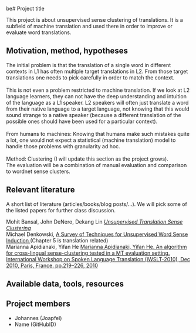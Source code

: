 be# Project title

This project is about unsupervised sense clustering of translations. It is a subfield of machine translation and 
used there in order to improve or evaluate word translations.

## Motivation, method, hypotheses

The initial problem is that the translation of a single word in different contexts in L1 has often multiple target translations in L2. From those target translations one needs to pick carefully in order to match the context.
</br></br>
This is not even a problem restricted to machine translation. If we look at L2 language learners, they can not have the deep understanding and intuition of the language as a L1 speaker. L2 speakers will often just translate a word from their native language to a target language, not knowing that this would sound strange to a native speaker (because a different translation of the possible ones should have been used for a particular context).
</br></br>
From humans to machines: Knowing that humans make such mistakes quite a lot, one would not expect a statistical (machine translation) model to handle those problems with granularity ad hoc.
</br></br>
Method: Clustering (I will update this section as the project grows).
</br>
The evaluation will be a combination of manual evaluation and comparison to wordnet sense clusters.

## Relevant literature 

A short list of literature (articles/books/blog posts/...). We will
pick some of the listed papers for further class discussion.

Mohit Bansal, John DeNero, Dekang Lin [_Unsupervised Translation Sense Clustering_](https://www.cs.unc.edu/~mbansal/papers/naacl12_translationSenseClustering.pdf)
</br>
Michael Denkowski, [ A Survey of Techniques for Unsupervised Word
Sense Induction ](https://www.cs.cmu.edu/~mdenkows/pdf/wsi2009.pdf) (Chapter 5 is translation related)
</br>
Marianna Apidianaki, Yifan He [ Marianna Apidianaki, Yifan He. An algorithm for cross-lingual sense-clustering tested in a MT evaluation
setting. International Workshop on Spoken Language Translation (IWSLT-2010), Dec 2010,
Paris, France. pp.219–226, 2010 ](https://hal.inria.fr/hal-00544745/document)



## Available data, tools, resources

## Project members

- Johannes (Joapfel)
- Name (GitHubID) 
